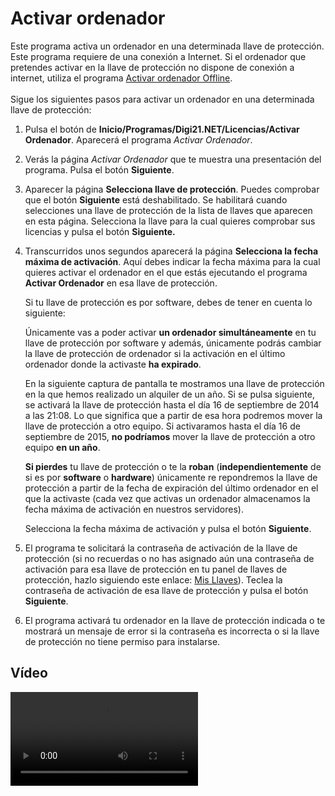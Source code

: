 # Activar ordenador

Este programa activa un ordenador en una determinada llave de protección. Este programa requiere de una conexión a Internet. Si el ordenador que pretendes activar en la llave de protección no dispone de conexión a internet, utiliza el programa [Activar ordenador Offline](activar-ordenador-offline/).\
\
Sigue los siguientes pasos para activar un ordenador en una determinada llave de protección:

1. Pulsa el botón de **Inicio/Programas/Digi21.NET/Licencias/Activar Ordenador**. Aparecerá el programa _Activar Ordenador_.
2. Verás la página _Activar Ordenador_ que te muestra una presentación del programa. Pulsa el botón **Siguiente**.
3. Aparecer la página **Selecciona llave de protección**. Puedes comprobar que el botón **Siguiente** está deshabilitado. Se habilitará cuando selecciones una llave de protección de la lista de llaves que aparecen en esta página. Selecciona la llave para la cual quieres comprobar sus licencias y pulsa el botón **Siguiente.**
4.  Transcurridos unos segundos aparecerá la página **Selecciona la fecha máxima de activación**. Aquí debes indicar la fecha máxima para la cual quieres activar el ordenador en el que estás ejecutando el programa **Activar Ordenador** en esa llave de protección.

    Si tu llave de protección es por software, debes de tener en cuenta lo siguiente:

    Únicamente vas a poder activar **un ordenador simultáneamente** en tu llave de protección por software y además, únicamente podrás cambiar la llave de protección de ordenador si la activación en el último ordenador donde la activaste **ha expirado**.

    En la siguiente captura de pantalla te mostramos una llave de protección en la que hemos realizado un alquiler de un año. Si se pulsa siguiente, se activará la llave de protección hasta el día 16 de septiembre de 2014 a las 21:08. Lo que significa que a partir de esa hora podremos mover la llave de protección a otro equipo. Si activaramos hasta el día 16 de septiembre de 2015, **no podríamos** mover la llave de protección a otro equipo **en un año**.

    **Si pierdes** tu llave de protección o te la **roban** (**independientemente** de si es por **software** o **hardware**) únicamente re repondremos la llave de protección a partir de la fecha de expiración del último ordenador en el que la activaste (cada vez que activas un ordenador almacenamos la fecha máxima de activación en nuestros servidores).

    Selecciona la fecha máxima de activación y pulsa el botón **Siguiente**.
5. El programa te solicitará la contraseña de activación de la llave de protección (si no recuerdas o no has asignado aún una contraseña de activación para esa llave de protección en tu panel de llaves de protección, hazlo siguiendo este enlace: [Mis Llaves](http://www.digi21.net/MisLlaves)). Teclea la contraseña de activación de esa llave de protección y pulsa el botón **Siguiente**.
6. El programa activará tu ordenador en la llave de protección indicada o te mostrará un mensaje de error si la contraseña es incorrecta o si la llave de protección no tiene permiso para instalarse.

## Vídeo

<video controls>
    <source src="https://digi21.blob.core.windows.net/videos-ayuda/Activar%20ordenador.mp4" type="video/mp4">
</video>

